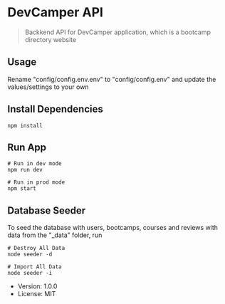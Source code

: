 # DevCamper API

> Backkend API for DevCamper application, which is a bootcamp directory website

## Usage

Rename "config/config.env.env" to "config/config.env" and update the values/settings to your own

## Install Dependencies

```
npm install
```

## Run App

```
# Run in dev mode
npm run dev

# Run in prod mode
npm start
```

## Database Seeder

To seed the database with users, bootcamps, courses and reviews with data from the "\_data" folder, run

```
# Destroy All Data
node seeder -d
```

```
# Import All Data
node seeder -i
```

- Version: 1.0.0
- License: MIT
